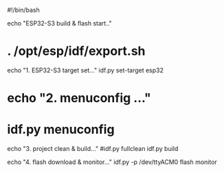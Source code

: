 #!/bin/bash

echo "ESP32-S3 build & flash start.."
# . /opt/esp/idf/export.sh

echo "1. ESP32-S3 target set..."
idf.py set-target esp32

# echo "2. menuconfig ..."
# idf.py menuconfig

echo "3. project clean & build..."
#idf.py fullclean
idf.py build

echo "4. flash download & monitor..."
idf.py -p /dev/ttyACM0 flash monitor
